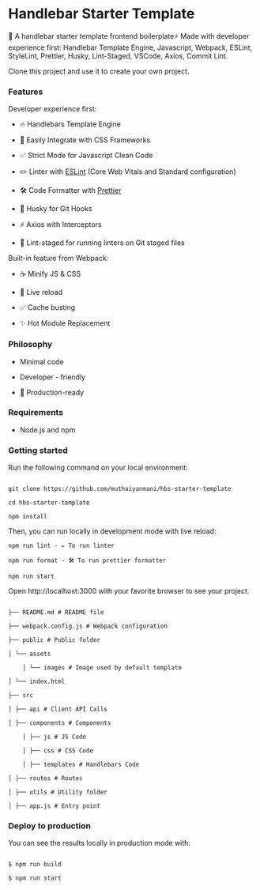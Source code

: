 
# Handlebar Starter Template
  
🚀 A  handlebar starter template frontend boilerplate⚡️ Made with developer experience first: Handlebar Template Engine, Javascript, Webpack, ESLint, StyleLint, Prettier, Husky, Lint-Staged, VSCode, Axios, Commit Lint.

Clone this project and use it to create your own project. 
  
### Features

Developer experience first:


- 🔥 Handlebars Template Engine

- 🎨 Easily Integrate with CSS Frameworks

- ✅ Strict Mode for Javascript  Clean Code 

- ✏️ Linter with [ESLint](https://eslint.org) (Core Web Vitals and Standard configuration)

- 🛠 Code Formatter with [Prettier](https://prettier.io)

- 🦊 Husky for Git Hooks

- ⚡️ Axios with Interceptors
 
- 🚫 Lint-staged for running linters on Git staged files


Built-in feature from Webpack:

- ☕ Minify JS & CSS

- 💨 Live reload

- ✅ Cache busting

- ✨ Hot Module Replacement
 



### Philosophy

- Minimal code

- Developer - friendly

- 🚀 Production-ready


### Requirements

- Node.js  and npm


### Getting started


Run the following command on your local environment:

```

git clone https://github.com/muthaiyanmani/hbs-starter-template

cd hbs-starter-template

npm install

```
Then, you can run locally in development mode with live reload:

```
npm run lint - ✏️ To run linter

npm run format - 🛠 To run prettier formatter

npm run start

```

Open http://localhost:3000 with your favorite browser to see your project. 

  

```

├── README.md # README file

├── webpack.config.js # Webpack configuration

├── public # Public folder

│ └── assets

	│ └── images # Image used by default template
	
│ └── index.html

├── src

│ ├── api # Client API Calls

│ ├── components # Components

	│ ├── js # JS Code
	
	│ ├── css # CSS Code
	
	│ ├── templates # Handlebars Code

│ ├── routes # Routes

│ ├── utils # Utility folder

│ ├── app.js # Entry point

```
  

### Deploy to production

You can see the results locally in production mode with:

```

$ npm run build

$ npm run start

```
